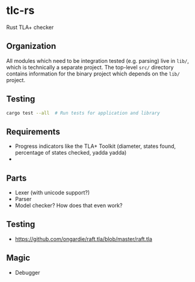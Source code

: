 # tlc-rs
Rust TLA+ checker

## Organization

All modules which need to be integration tested (e.g. parsing) live in `lib/`, which is technically a separate project. The top-level `src/` directory contains information for the binary project which depends on the `lib/` project.

## Testing

```sh
cargo test --all  # Run tests for application and library
```

## Requirements

- Progress indicators like the TLA+ Toolkit (diameter, states found, percentage of states checked, yadda yadda)
- 

## Parts

- Lexer (with unicode support?)
- Parser
- Model checker? How does that even work?

## Testing

- https://github.com/ongardie/raft.tla/blob/master/raft.tla

## Magic

- Debugger
